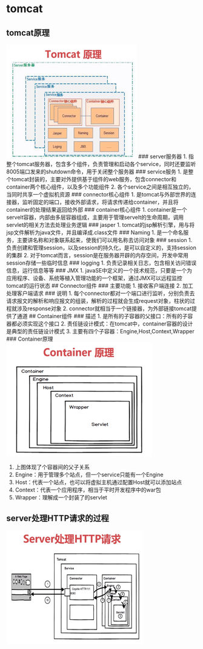 # tomcat
## tomcat原理
<img src="img/tomcat_1.png" style="height:300px;weith:300px;">
### server服务器
1. 指整个tomcat服务器，包含多个组件，负责管理和启动各个service，同时还要监听8005端口发来的shutdown命令，用于关闭整个服务器
### service服务
1. 是整个tomcat封装的，主要对外提供基于组件的web服务，包含connector和container两个核心组件，以及多个功能组件
2. 各个service之间是相互独立的，当同时共享一个虚拟机资源
### connector核心组件
1. 是tomcat与外部世界的连接器，监听固定的端口，接收外部请求，将请求传递给container，并且将container的处理结果返回给外部
### container核心组件
1. container是一个servelt容器，内部由多层容器组成，主要用于管理servelt的生命周期，调用servlet的相关方法去处理业务逻辑
### jasper
1. tomcat的jsp解析引擎，用与将jsp文件解析为java文件，并且编译成.class文件
### Naming
1. 是一个命名服务，主要讲名称和对象联系起来，使我们可以用名称去访问对象
### session
1. 负责创建和管理session，以及session的持久化，是可以自定义的，支持session的集群
2. 对于tomcat而言，session是在服务器开辟的内存空间，开发中常用session存储一些临时信息
### logging
1. 负责记录相关日志，包含相关访问错误信息，运行信息等等
### JMX
1. javaSE中定义的一个技术规范，只要是一个为应用程序、设备、系统等植入管理功能的一个框架，通过JMX可以远程监控tomcat的运行状态
## Connector组件
### 主要功能
1. 接收客户端连接
2. 加工处理客户端请求
### 说明
1. 每个connector都对一个端口进行监听，分别负责去请求报文的解析和响应报文的组装，解析的过程就会生成request对象，柱状的过程就涉及response对象
2. connector就相当于一个链接器，为外部链接tomcat提供了通道
## Container组件
### 描述
1. 是所有的子容器的父接口：所有的子容器都必须实现这个接口
2. 责任链设计模式：在tomcat中，container容器的设计是典型的责任链设计模式
3. 主要有四个子容器：Engine,Host,Context,Wrapper
### Container原理
<img src="img/container_1.png" style="height:300px;weith:300px;">

1. 上图体现了个容器间的父子关系
2. Engine：用于管理多个站点，但一个service只能有一个Engine
3. Host：代表一个站点，也可以将虚拟主机通过配置Host就可以添加站点  
4. Context：代表一个应用程序，相当于平时开发程序中的war包
5. Wrapper：理解成一个封装了的servlet
## server处理HTTP请求的过程
<img src="img/server_1.png" style="height:300px;weith:300px;">
